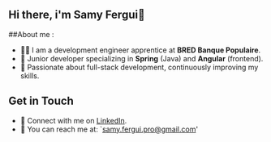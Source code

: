 ## Hi there, i'm Samy Fergui👋

##About me : 
- 👨‍💻 I am a development engineer apprentice at **BRED Banque Populaire**.
- 🌱 Junior developer specializing in **Spring** (Java) and **Angular** (frontend).
- 🚀 Passionate about full-stack development, continuously improving my skills.

## Get in Touch
- 💼 Connect with me on [LinkedIn]([https://www.linkedin.com/in/yourprofile](https://www.linkedin.com/in/samy-fergui-386bb91b0/)).
- 📧 You can reach me at: `samy.fergui.pro@gmail.com'
